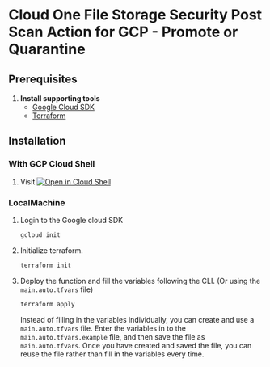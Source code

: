 # Cloud One File Storage Security Post Scan Action for GCP - Promote or Quarantine

## Prerequisites

1. **Install supporting tools**
   - [Google Cloud SDK](https://cloud.google.com/sdk/docs/install-sdk)
   - [Terraform](https://www.terraform.io/downloads)

## Installation

### With GCP Cloud Shell

1. Visit [![Open in Cloud Shell](https://gstatic.com/cloudssh/images/open-btn.svg)](https://shell.cloud.google.com/cloudshell/editor?cloudshell_git_repo=https%3A%2F%2Fgithub.com%2Ftrendmicro%2Fcloudone-filestorage-plugins.git&cloudshell_workspace=post-scan-actions%2Fgcp-python-promote-or-quarantine&cloudshell_tutorial=docs/deploy-tutorial.md)

### LocalMachine

1. Login to the Google cloud SDK

   ```sh
   gcloud init
   ```

1. Initialize terraform.

   ```sh
   terraform init
   ```

1. Deploy the function and fill the variables following the CLI. (Or using the `main.auto.tfvars` file)

   ```sh
   terraform apply
   ```

   Instead of filling in the variables individually, you can create and use a `main.auto.tfvars` file. Enter the variables in to the `main.auto.tfvars.example` file, and then save the file as `main.auto.tfvars`. Once you have created and saved the file, you can reuse the file rather than fill in the variables every time.

